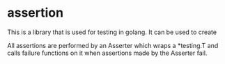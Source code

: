 # assertion
This is a library that is used for testing in golang. It can be used to create

All assertions are performed by an Asserter which wraps a *testing.T and calls
failure functions on it when assertions made by the Asserter fail.
